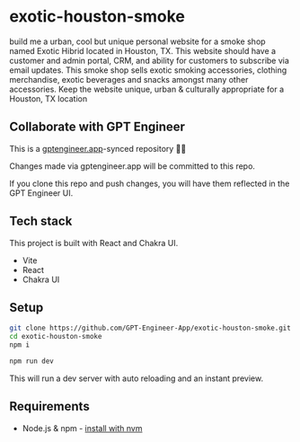 # exotic-houston-smoke

build me a urban, cool but unique personal website for a smoke shop named Exotic Hibrid located in Houston, TX. This website should have a customer and admin portal, CRM, and ability for customers to subscribe via email updates. This smoke shop sells exotic smoking accessories, clothing merchandise, exotic beverages and snacks amongst many other accessories. Keep the website unique, urban & culturally appropriate for a Houston, TX location

## Collaborate with GPT Engineer

This is a [gptengineer.app](https://gptengineer.app)-synced repository 🌟🤖

Changes made via gptengineer.app will be committed to this repo.

If you clone this repo and push changes, you will have them reflected in the GPT Engineer UI.

## Tech stack

This project is built with React and Chakra UI.

- Vite
- React
- Chakra UI

## Setup

```sh
git clone https://github.com/GPT-Engineer-App/exotic-houston-smoke.git
cd exotic-houston-smoke
npm i
```

```sh
npm run dev
```

This will run a dev server with auto reloading and an instant preview.

## Requirements

- Node.js & npm - [install with nvm](https://github.com/nvm-sh/nvm#installing-and-updating)
